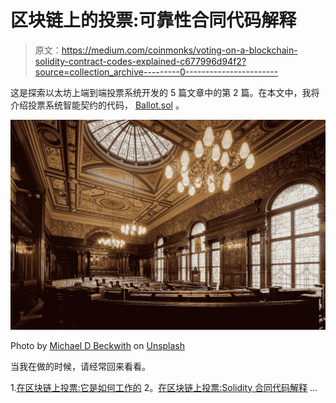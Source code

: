 # 区块链上的投票:可靠性合同代码解释

> 原文：<https://medium.com/coinmonks/voting-on-a-blockchain-solidity-contract-codes-explained-c677996d94f2?source=collection_archive---------0----------------------->

这是探索以太坊上端到端投票系统开发的 5 篇文章中的第 2 篇。在本文中，我将介绍投票系统智能契约的代码， [Ballot.sol](https://github.com/jacksonng77/ballot/blob/master/ballot.sol) 。

![](img/fac9e500d89c1bc1a2e59d0941b98416.png)

Photo by [Michael D Beckwith](https://unsplash.com/photos/rDyKT-cbw0I?utm_source=unsplash&utm_medium=referral&utm_content=creditCopyText) on [Unsplash](https://unsplash.com/search/photos/politics?utm_source=unsplash&utm_medium=referral&utm_content=creditCopyText)

当我在做的时候，请经常回来看看。

1.[在区块链上投票:它是如何工作的](/coinmonks/voting-on-a-blockchain-how-it-works-3bb41582f403)
2。[在区块链上投票:Solidity 合同代码解释](/@jacksonngtech/voting-on-a-blockchain-solidity-contract-codes-explained-c677996d94f2) …
